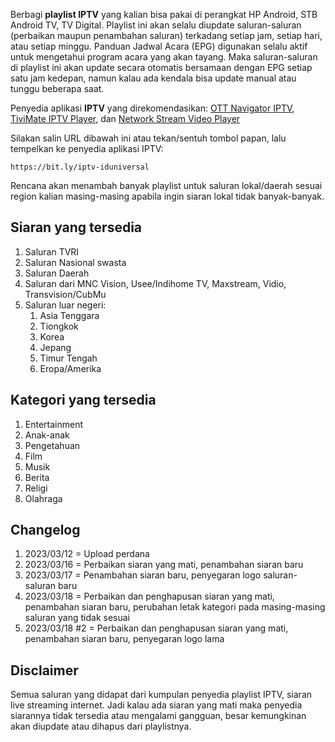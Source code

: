 Berbagi **playlist IPTV** yang kalian bisa pakai di perangkat HP Android, STB Android TV, TV Digital. Playlist ini akan selalu diupdate saluran-saluran (perbaikan maupun penambahan saluran) terkadang setiap jam, setiap hari, atau setiap minggu. Panduan Jadwal Acara (EPG) digunakan selalu aktif untuk mengetahui program acara yang akan tayang. Maka saluran-saluran di playlist ini akan update secara otomatis bersamaan dengan EPG setiap satu jam kedepan, namun kalau ada kendala bisa update manual atau tunggu beberapa saat.

Penyedia aplikasi **IPTV** yang direkomendasikan: <a href="https://play.google.com/store/apps/details?id=studio.scillarium.ottnavigator" target="_blank" rel="noopener">OTT Navigator IPTV</a>, <a href="https://play.google.com/store/apps/details?id=ar.tvplayer.tv" target="_blank" rel="noopener">TiviMate IPTV Player</a>, dan <a href="https://play.google.com/store/apps/details?id=com.genuine.leone" target="_blank" rel="noopener">Network Stream Video Player</a>

Silakan salin URL dibawah ini atau tekan/sentuh tombol papan, lalu tempelkan ke penyedia aplikasi IPTV:
```
https://bit.ly/iptv-iduniversal
```

Rencana akan menambah banyak playlist untuk saluran lokal/daerah sesuai region kalian masing-masing apabila ingin siaran lokal tidak banyak-banyak.

## Siaran yang tersedia

1. Saluran TVRI
1. Saluran Nasional swasta
1. Saluran Daerah
1. Saluran dari MNC Vision, Usee/Indihome TV, Maxstream, Vidio, Transvision/CubMu
1. Saluran luar negeri:
   1. Asia Tenggara
   1. Tiongkok
   1. Korea
   1. Jepang
   1. Timur Tengah
   1. Eropa/Amerika

## Kategori yang tersedia

1. Entertainment
1. Anak-anak
1. Pengetahuan
1. Film
1. Musik
1. Berita
1. Religi
1. Olahraga

## Changelog

1. 2023/03/12 =  Upload perdana
1. 2023/03/16 =  Perbaikan siaran yang mati, penambahan siaran baru
1. 2023/03/17 =  Penambahan siaran baru, penyegaran logo saluran-saluran baru
1. 2023/03/18 =  Perbaikan dan penghapusan siaran yang mati, penambahan siaran baru, perubahan letak kategori pada masing-masing saluran yang tidak sesuai
1. 2023/03/18 #2 =  Perbaikan dan penghapusan siaran yang mati, penambahan siaran baru, penyegaran logo lama

## Disclaimer

Semua saluran yang didapat dari kumpulan penyedia playlist IPTV, siaran live streaming internet. Jadi kalau ada siaran yang mati maka penyedia siarannya tidak tersedia atau mengalami gangguan, besar kemungkinan akan diupdate atau dihapus dari playlistnya.
